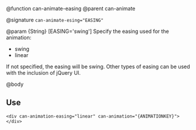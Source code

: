 @function can-animate-easing
@parent can-animate

@signature `can-animate-esing="EASING"`

@param {String} [EASING='swing'] Specify the easing used for the animation:

 * swing
 * linear
 
 If not specified, the easing will be swing. Other types of
 easing can be used with the inclusion of jQuery UI.

@body

## Use

```
<div can-animation-easing="linear" can-animation="{ANIMATIONKEY}"></div>
```
